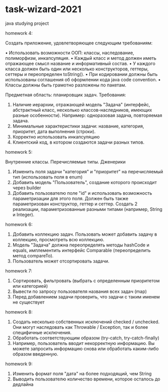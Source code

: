 # task-wizard-2021
java studying project

homework 4:

Создать приложение, удовлетворяющее следующим требованиям:

• Использовать возможности ООП: классы, наследование, полиморфизм, инкапсуляция.
• Каждый класс и метод должен иметь отражающее смысл название и информативный состав.
• У каждого класса должен быть один или несколько конструкторов, геттеры, сеттеры и переопределен toString().
• При кодировании должны быть использованы соглашения об оформлении кода java code convention.
• Классы должны быть грамотно разложены по пакетам.

Предметная область: планировщик задач.
Требования:
1. Наличие иерархии, отражающей модель "Задача" (интерфейс, абстрактный класс, несколько классов-наследников, имеющих разные особенности). Например: одноразовая задача, повторяемая задача.
2. Минимальные характеристики задачи: название, категория, приоритет, дата выполнения (строки).
3. Корректно использовать инкапсуляцию
4. Клиентский код, в котором создаются задачи разных типов.

homework 5:

Внутренние классы. Перечисляемые типы. Дженерики
1. Изменить поля задачи "категория" и "приоритет" на перечисляемый тип (использовать поля в enum)
2. Добавить модель "Пользователь", создание которого происходит через builder
3. Добавить пользователю поле "id" и использовать возможность параметризации для этого поля. Должен быть также параметризован конструктор, геттер и сеттер. Создать 2 реализации, параметризованные разными типами (например, String и Integer).

homework 6:

1. Добавить коллекцию задач. Пользовать может добавить задачу в коллекцию, просмотреть всю коллекцию.
2. Модель "Задача" должна переопределять методы hashCode и equals, имплементить интерфейс Comparable (переопределить метод compareTo).
3. Пользователь может отсортировать задачи.

homework 7:

1. Сортировать, фильтровать (выбрать с определенным приоритетом или категорией)
2. Вывести по запросу пользователя названия всех задач (map)
3. Перед добавлением задачи проверить, что задачи с таким именем не существует

homework 8:

1. Создать несколько собственных исключений checked / unchecked. Они могут наследовать как Throwable / Exception, так и более специфичные исключения.
2. Обработать соответствующим образом (try-catch, try-catch-finally)
3. Например, пользователь вводит некорректную информацию. Вы можете запросить информацию снова или обработать каким-либо образом введенную.

homework 9:

1. Изменить формат поля "дата" на более подходящий, чем String
2. Выводить пользователю количество времени, которое осталось до дедлайна


